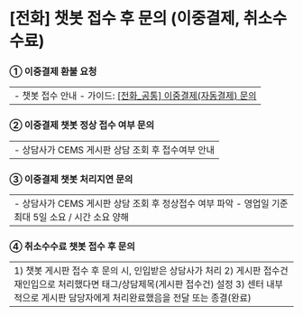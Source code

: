 # [전화] 챗봇 접수 후 문의 (이중결제, 취소수수료)

### 

### ① 이중결제 환불 요청

|  |
| --- |
| - 챗봇 접수 안내 - 가이드: [[전화\_공통] 이중결제(자동결제) 문의](https://kakaomobilitysupport.zendesk.com/hc/ko/articles/29542700970649--%EC%A0%84%ED%99%94-%EA%B3%B5%ED%86%B5-%EC%9D%B4%EC%A4%91%EA%B2%B0%EC%A0%9C-%EC%9E%90%EB%8F%99%EA%B2%B0%EC%A0%9C-%EB%AC%B8%EC%9D%98) |

### ② 이중결제 챗봇 정상 접수 여부 문의

|  |
| --- |
| - 상담사가 CEMS 게시판 상담 조회 후 접수여부 안내 |

### ③ 이중결제 챗봇 처리지연 문의

|  |
| --- |
| - 상담사가 CEMS 게시판 상담 조회 후 정상접수 여부 파악 - 영업일 기준 최대 5일 소요 / 시간 소요 양해 |

### ④ 취소수수료 챗봇 접수 후 문의

|  |
| --- |
| 1) 챗봇 게시판 접수 후 문의 시, 인입받은 상담사가 처리  2) 게시판 접수건 재인입으로 처리했다면 태그/상담제목(게시판 접수건) 설정  3) 센터 내부적으로 게시판 담당자에게 처리완료했음을 전달 또는 종결(완료) |